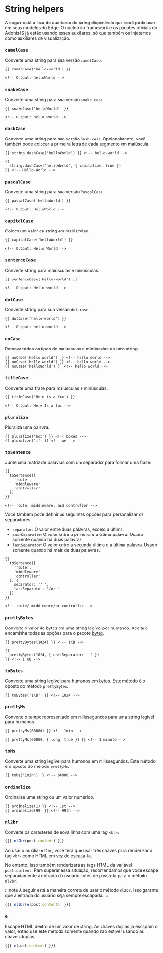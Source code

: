 # String helpers

A seguir está a lista de auxiliares de string disponíveis que você pode usar em seus modelos do Edge. O núcleo do framework e os pacotes oficiais do AdonisJS já estão usando esses auxiliares, só que também os injetamos como auxiliares de visualização.

### `camelCase`
Converte uma string para sua versão `camelCase`.

```edge
{{ camelCase('hello-world') }}

<!-- Output: helloWorld -->
```

### `snakeCase`
Converte uma string para sua versão `snake_case`.

```edge
{{ snakeCase('helloWorld') }}

<!-- Output: hello_world -->
```

### `dashCase`
Converte uma string para sua versão `dash-case`. Opcionalmente, você também pode colocar a primeira letra de cada segmento em maiúscula.

```edge
{{ string.dashCase('helloWorld') }} <!-- hello-world -->

{{
  string.dashCase('helloWorld', { capitalize: true })
}} <!-- Hello-World -->
```

### `pascalCase`
Converte uma string para sua versão `PascalCase`.

```edge
{{ pascalCase('helloWorld') }}

<!-- Output: HelloWorld -->
```

### `capitalCase`
Coloca um valor de string em maiúsculas.

```edge
{{ capitalCase('helloWorld') }}

<!-- Output: Hello World -->
```

### `sentenceCase`
Converte string para maiúsculas e minúsculas.

```edge
{{ sentenceCase('hello-world') }}

<!-- Output: Hello world -->
```

### `dotCase`
Converte string para sua versão `dot.case`.

```edge
{{ dotCase('hello-world') }}

<!-- Output: hello.world -->
```

### `noCase`
Remove todos os tipos de maiúsculas e minúsculas de uma string.

```edge
{{ noCase('hello-world') }} <!-- hello world -->
{{ noCase('hello_world') }} <!-- hello world -->
{{ noCase('helloWorld') }} <!-- hello world -->
```

### `titleCase`
Converte uma frase para maiúsculas e minúsculas.

```edge
{{ titleCase('Here is a fox') }}

<!-- Output: Here Is a fox -->
```

### `pluralize`
Pluraliza uma palavra.

```edge
{{ pluralize('box') }} <!-- boxes -->
{{ pluralize('i') }} <!-- we -->
```

### `toSentence`
Junte uma matriz de palavras com um separador para formar uma frase.

```edge
{{ 
  toSentence([
    'route',
    'middleware',
    'controller'
  ])
}}

<!-- route, middleware, and controller -->
```

Você também pode definir as seguintes opções para personalizar os separadores.

- `separator`: O valor entre duas palavras, exceto a última.
- `pairSeparator`: O valor entre a primeira e a última palavra. Usado somente quando há duas palavras.
- `lastSeparator`: O valor entre a segunda última e a última palavra. Usado somente quando há mais de duas palavras.

```edge
{{
  toSentence([
    'route',
    'middleware',
    'controller'
  ], {
    separator: '/ ',
    lastSeparator: '/or '
  })
}}

<!-- route/ middleware/or controller -->
```

### `prettyBytes`
Converte o valor de bytes em uma string legível por humanos. Aceita e encaminha todas as opções para o pacote [bytes](https://www.npmjs.com/package/bytes).

```edge
{{ prettyBytes(1024) }} <!-- 1KB -->

{{
  prettyBytes(1024, { unitSeparator: ' ' })
}} <!-- 1 KB -->
```

### `toBytes`
Converte uma string legível para humanos em bytes. Este método é o oposto do método `prettyBytes`.

```edge
{{ toBytes('1KB') }} <!-- 1024 -->
```

### `prettyMs`
Converte o tempo representado em milissegundos para uma string legível para humanos.

```edge
{{ prettyMs(60000) }} <!-- 1min -->

{{ prettyMs(60000, { long: true }) }} <!-- 1 minute -->
```

### `toMs`
Converte uma string legível para humanos em milissegundos. Este método é o oposto do método `prettyMs`.

```edge
{{ toMs('1min') }} <!-- 60000 -->
```

### `ordinalize`
Ordinalize uma string ou um valor numérico.

```edge
{{ ordinalize(1) }} <!-- 1st -->
{{ ordinalize(99) }} <!-- 99th -->
```

### `nl2br`
Converte os caracteres de nova linha com uma tag `<br>`.

```ts
{{{ nl2br(post.content) }}}
```

Ao usar o auxiliar `nl2br`, você terá que usar três chaves para renderizar a tag `<br>` como HTML em vez de escapá-la.

No entanto, isso também renderizará as tags HTML da variável `post.content`. Para superar essa situação, recomendamos que você escape separadamente a entrada do usuário antes de passá-la para o método `nl2br`.

:::note
A seguir está a maneira correta de usar o método `nl2br`. Isso garante que a entrada do usuário seja sempre escapada.
:::

```ts
{{{ nl2br(e(post.content)) }}}
```

### `e`
Escape HTML dentro de um valor de string. As chaves duplas já escapam o valor, então use este método somente quando não estiver usando as chaves duplas.

```ts
{{{ e(post.content) }}}
```
